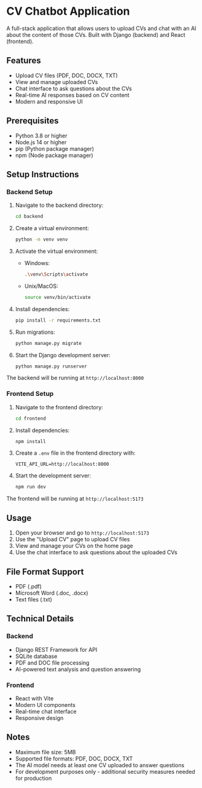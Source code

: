# CV Chatbot Application

A full-stack application that allows users to upload CVs and chat with an AI about the content of those CVs. Built with Django (backend) and React (frontend).

## Features

- Upload CV files (PDF, DOC, DOCX, TXT)
- View and manage uploaded CVs
- Chat interface to ask questions about the CVs
- Real-time AI responses based on CV content
- Modern and responsive UI

## Prerequisites

- Python 3.8 or higher
- Node.js 14 or higher
- pip (Python package manager)
- npm (Node package manager)

## Setup Instructions

### Backend Setup

1. Navigate to the backend directory:
   ```bash
   cd backend
   ```

2. Create a virtual environment:
   ```bash
   python -m venv venv
   ```

3. Activate the virtual environment:
   - Windows:
     ```bash
     .\venv\Scripts\activate
     ```
   - Unix/MacOS:
     ```bash
     source venv/bin/activate
     ```

4. Install dependencies:
   ```bash
   pip install -r requirements.txt
   ```

5. Run migrations:
   ```bash
   python manage.py migrate
   ```

6. Start the Django development server:
   ```bash
   python manage.py runserver
   ```

The backend will be running at `http://localhost:8000`

### Frontend Setup

1. Navigate to the frontend directory:
   ```bash
   cd frontend
   ```

2. Install dependencies:
   ```bash
   npm install
   ```

3. Create a `.env` file in the frontend directory with:
   ```
   VITE_API_URL=http://localhost:8000
   ```

4. Start the development server:
   ```bash
   npm run dev
   ```

The frontend will be running at `http://localhost:5173`

## Usage

1. Open your browser and go to `http://localhost:5173`
2. Use the "Upload CV" page to upload CV files
3. View and manage your CVs on the home page
4. Use the chat interface to ask questions about the uploaded CVs

## File Format Support

- PDF (.pdf)
- Microsoft Word (.doc, .docx)
- Text files (.txt)

## Technical Details

### Backend
- Django REST Framework for API
- SQLite database
- PDF and DOC file processing
- AI-powered text analysis and question answering

### Frontend
- React with Vite
- Modern UI components
- Real-time chat interface
- Responsive design

## Notes

- Maximum file size: 5MB
- Supported file formats: PDF, DOC, DOCX, TXT
- The AI model needs at least one CV uploaded to answer questions
- For development purposes only - additional security measures needed for production 